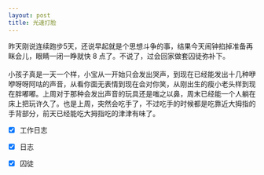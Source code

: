 ```yaml
---
layout: post
title: 光速打脸
---
```

昨天刚说连续跑步5天，还说早起就是个思想斗争的事，结果今天闹钟掐掉准备再眯会儿，眼睛一闭一睁就快 8 点了。不说了，过会回家做套囚徒弥补下。<br />
<br />小孩子真是一天一个样，小宝从一开始只会发出哭声，到现在已经能发出十几种咿咿呀呀阿咕的声音，从看你面无表情到现在会对你笑，从刚出生的瘦小老头样到现在胖嘟嘟。上周对于那种会发出声音的玩具还是嗤之以鼻，周末已经能一个人躺在床上把玩许久了。也是上周，突然会吃手了，不过吃手的时候都是吃靠近大拇指的手背部分，前天已经能吃大拇指吃的津津有味了。<br />

- [x] 工作日志
- [x] 日志
- [x] 囚徒

